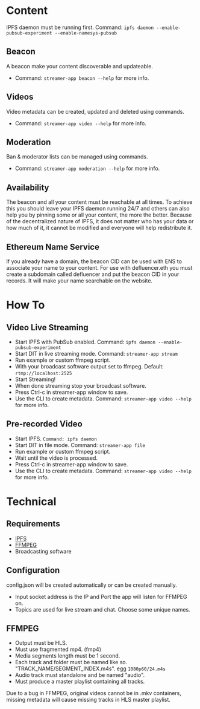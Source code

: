 # Content
IPFS daemon must be running first. Command: ```ipfs daemon --enable-pubsub-experiment --enable-namesys-pubsub```

## Beacon
A beacon make your content discoverable and updateable.
- Command: ```streamer-app beacon --help``` for more info.

## Videos
Video metadata can be created, updated and deleted using commands. 
- Command: ```streamer-app video --help``` for more info.

## Moderation
Ban & moderator lists can be managed using commands.
- Command: ```streamer-app moderation --help``` for more info.

## Availability
The beacon and all your content must be reachable at all times. To achieve this you should leave your IPFS daemon running 24/7 and others can also help you by pinning some or all your content, the more the better. Because of the decentralized nature of IPFS, it does not matter who has your data or how much of it, it cannot be modified and everyone will help redistribute it.

## Ethereum Name Service
If you already have a domain, the beacon CID can be used with ENS to associate your name to your content. For use with defluencer.eth you must create a subdomain called defluencer and put the beacon CID in your records. It will make your name searchable on the website.

# How To

## Video Live Streaming
- Start IPFS with PubSub enabled. Command: ```ipfs daemon --enable-pubsub-experiment```
- Start DIT in live streaming mode. Command: ```streamer-app stream```
- Run example or custom ffmpeg script.
- With your broadcast software output set to ffmpeg. Default: ```rtmp://localhost:2525```
- Start Streaming!
- When done streaming stop your broadcast software.
- Press Ctrl-c in streamer-app window to save.
- Use the CLI to create metadata. Command: ```streamer-app video --help``` for more info.

## Pre-recorded Video
- Start IPFS. ```Command: ipfs daemon```
- Start DIT in file mode. Command: ```streamer-app file```
- Run example or custom ffmpeg script.
- Wait until the video is processed.
- Press Ctrl-c in streamer-app window to save.
- Use the CLI to create metadata. Command: ```streamer-app video --help``` for more info.

# Technical

## Requirements
- [IPFS](https://docs.ipfs.io/install/command-line/#package-managers)
- [FFMPEG](https://ffmpeg.org/)
- Broadcasting software

## Configuration
config.json will be created automatically or can be created manually.
- Input socket address is the IP and Port the app will listen for FFMPEG on.
- Topics are used for live stream and chat. Choose some unique names.

## FFMPEG
- Output must be HLS.
- Must use fragmented mp4. (fmp4)
- Media segments length must be 1 second.
- Each track and folder must be named like so. "TRACK_NAME/SEGMENT_INDEX.m4s". egg ```1080p60/24.m4s```
- Audio track must standalone and be named "audio".
- Must produce a master playlist containing all tracks.

Due to a bug in FFMPEG, original videos cannot be in .mkv containers, missing metadata will cause missing tracks in HLS master playlist.

